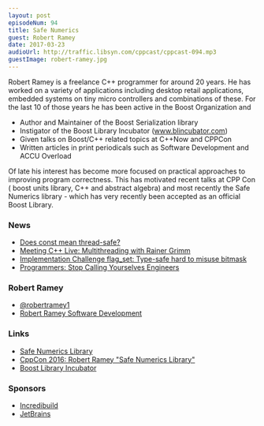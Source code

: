 ```yaml
---
layout: post
episodeNum: 94
title: Safe Numerics
guest: Robert Ramey
date: 2017-03-23
audioUrl: http://traffic.libsyn.com/cppcast/cppcast-094.mp3
guestImage: robert-ramey.jpg
---
```


Robert Ramey is a freelance C++ programmer for around 20 years. He has worked on a variety of applications including desktop retail applications, embedded systems on tiny micro controllers and combinations of these. For the last 10 of those years he has been active in the Boost Organization and

 - Author and Maintainer of the Boost Serialization library
 - Instigator of the Boost Library Incubator (www.blincubator.com)
 - Given talks on Boost/C++ related topics at C++Now and CPPCon
 - Written articles in print periodicals such as Software Development and ACCU Overload

Of late his interest has become more focused on practical approaches to improving program correctness.  This has motivated recent talks at CPP Con ( boost units library, C++ and abstract algebra) and most recently the Safe Numerics library - which has very recently been accepted as an official Boost Library.


### News ###

 - [Does const mean thread-safe?](https://www.justsoftwaresolutions.co.uk/cplusplus/const-and-thread-safety.html)
 - [Meeting C++ Live: Multithreading with Rainer Grimm](https://www.youtube.com/watch?v=uHYGornuzUs)
 - [Implementation Challenge flag_set: Type-safe hard to misuse bitmask](http://foonathan.net/blog/2017/03/16/implementation-challenge-bitmask.html)
 - [Programmers: Stop Calling Yourselves Engineers](https://www.theatlantic.com/technology/archive/2015/11/programmers-should-not-call-themselves-engineers/414271/)
 
### Robert Ramey ###

 - [@robertramey1](https://twitter.com/robertramey1)
 - [Robert Ramey Software Development](http://www.rrsd.com)

### Links ###

 - [Safe Numerics Library](https://github.com/robertramey/safe_numerics)
 - [CppCon 2016: Robert Ramey "Safe Numerics Library"](https://www.youtube.com/watch?v=cw_8QkFXZjI)
 - [Boost Library Incubator](http://rrsd.com/blincubator.com/)

### Sponsors ###

- [Incredibuild](https://www.incredibuild.com/cppoffer)
- [JetBrains](https://www.jetbrains.com/cpp/?utm_source=cppcast&utm_medium=podcast&utm_content=cppcast-podcast&utm_campaign=cpp)